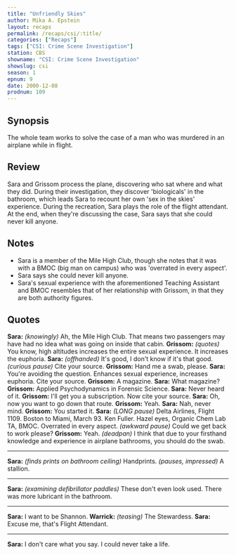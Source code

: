 ```yaml
---
title: "Unfriendly Skies"
author: Mika A. Epstein
layout: recaps
permalink: /recaps/csi/:title/
categories: ["Recaps"]
tags: ["CSI: Crime Scene Investigation"]
station: CBS
showname: "CSI: Crime Scene Investigation"
showslug: csi
season: 1
epnum: 9
date: 2000-12-08
prodnum: 109
---
```


## Synopsis

The whole team works to solve the case of a man who was murdered in an airplane while in flight.

## Review

Sara and Grissom process the plane, discovering who sat where and what they did. During their investigation, they discover 'biologicals' in the bathroom, which leads Sara to recount her own 'sex in the skies' experience. During the recreation, Sara plays the role of the flight attendant. At the end, when they're discussing the case, Sara says that she could never kill anyone.

## Notes

* Sara is a member of the Mile High Club, though she notes that it was with a BMOC (big man on campus) who was 'overrated in every aspect'.
* Sara says she could never kill anyone.
* Sara's sexual experience with the aforementioned Teaching Assistant and BMOC resembles that of her relationship with Grissom, in that they are both authority figures.

## Quotes

**Sara:** _(knowingly)_ Ah, the Mile High Club. That means two passengers may have had no idea what was going on inside that cabin.
**Grissom:** _(quotes)_ You know, high altitudes increases the entire sexual experience. It increases the euphoria.
**Sara:** _(offhanded)_ It's good, I don't know if it's that good. _(curious pause)_ Cite your source.
**Grissom:** Hand me a swab, please.
**Sara:** You're avoiding the question. Enhances sexual experience, increases euphoria. Cite your source.
**Grissom:** A magazine.
**Sara:** What magazine?
**Grissom:** Applied Psychodynamics in Forensic Science.
**Sara:** Never heard of it.
**Grissom:** I'll get you a subscription. Now cite your source.
**Sara:** Oh, now you want to go down that route.
**Grissom:** Yeah.
**Sara:** Nah, never mind.
**Grissom:** You started it.
**Sara:** _(LONG pause)_ Delta Airlines, Flight 1109. Boston to Miami, March 93. Ken Fuller. Hazel eyes, Organic Chem Lab TA, BMOC. Overrated in every aspect. _(awkward pause)_ Could we get back to work please?
**Grissom:** Yeah. _(deadpan)_ I think that due to your firsthand knowledge and experience in airplane bathrooms, you should do the swab.

- - -

**Sara:** _(finds prints on bathroom ceiling)_ Handprints. _(pauses, impressed)_ A stallion.

- - -

**Sara:** _(examining defibrillator paddles)_ These don't even look used. There was more lubricant in the bathroom.

- - -

**Sara:** I want to be Shannon.
**Warrick:** _(teasing)_ The Stewardess.
**Sara:** Excuse me, that's Flight Attendant.

- - -

**Sara:** I don't care what you say. I could never take a life.
